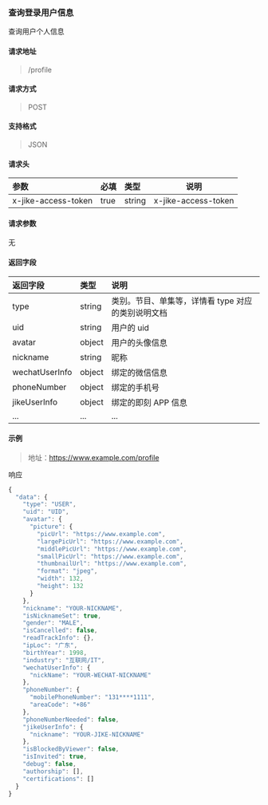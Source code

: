 ### 查询登录用户信息

查询用户个人信息

#### 请求地址

> /profile

#### 请求方式

> POST

#### 支持格式

> JSON

#### 请求头

| 参数                | 必填 | 类型   | 说明                |
| :------------------ | :--- | :----- | ------------------- |
| x-jike-access-token | true | string | x-jike-access-token |

#### 请求参数

无

#### 返回字段

| 返回字段       | 类型   | 说明                                           |
| :------------- | :----- |:---------------------------------------------|
| type           | string | 类别。节目、单集等，详情看 type 对应的类别说明文档                 |
| uid            | string | 用户的 uid                                      |
| avatar         | object | 用户的头像信息                                      |
| nickname       | string | 昵称                                           |
| wechatUserInfo | object | 绑定的微信信息                                      |
| phoneNumber    | object | 绑定的手机号                                       |
| jikeUserInfo   | object | 绑定的即刻 APP 信息                                 |
| ...            | ...    | ...                                          |


#### 示例

> 地址：https://www.example.com/profile

响应

```javascript
{
  "data": {
    "type": "USER",
    "uid": "UID",
    "avatar": {
      "picture": {
        "picUrl": "https://www.example.com",
        "largePicUrl": "https://www.example.com",
        "middlePicUrl": "https://www.example.com",
        "smallPicUrl": "https://www.example.com",
        "thumbnailUrl": "https://www.example.com",
        "format": "jpeg",
        "width": 132,
        "height": 132
      }
    },
    "nickname": "YOUR-NICKNAME",
    "isNicknameSet": true,
    "gender": "MALE",
    "isCancelled": false,
    "readTrackInfo": {},
    "ipLoc": "广东",
    "birthYear": 1998,
    "industry": "互联网/IT",
    "wechatUserInfo": {
      "nickName": "YOUR-WECHAT-NICKNAME"
    },
    "phoneNumber": {
      "mobilePhoneNumber": "131****1111",
      "areaCode": "+86"
    },
    "phoneNumberNeeded": false,
    "jikeUserInfo": {
      "nickname": "YOUR-JIKE-NICKNAME"
    },
    "isBlockedByViewer": false,
    "isInvited": true,
    "debug": false,
    "authorship": [],
    "certifications": []
  }
}
```